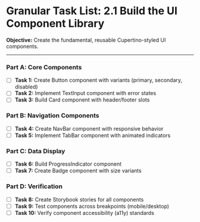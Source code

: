 # Granular Task List: 2.1 Build the UI Component Library

**Objective:** Create the fundamental, reusable Cupertino-styled UI components.

---

### Part A: Core Components
- [ ] **Task 1:** Create Button component with variants (primary, secondary, disabled)
- [ ] **Task 2:** Implement TextInput component with error states
- [ ] **Task 3:** Build Card component with header/footer slots

### Part B: Navigation Components
- [ ] **Task 4:** Create NavBar component with responsive behavior
- [ ] **Task 5:** Implement TabBar component with animated indicators

### Part C: Data Display
- [ ] **Task 6:** Build ProgressIndicator component
- [ ] **Task 7:** Create Badge component with size variants

### Part D: Verification
- [ ] **Task 8:** Create Storybook stories for all components
- [ ] **Task 9:** Test components across breakpoints (mobile/desktop)
- [ ] **Task 10:** Verify component accessibility (a11y) standards